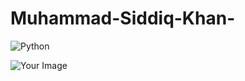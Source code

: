 # Muhammad-Siddiq-Khan-
![Python](https://img.shields.io/badge/Python-3776AB?style=flat-square&logo=python&logoColor=white)

![Your Image](https://path-to-your-image)

